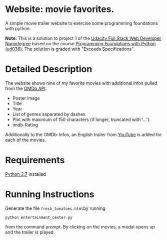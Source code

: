 # Website: movie favorites.
A simple movie trailer website to exercise some programming foundations with python.

**Note:** This is a solution to project 1 of the [Udacity Full Stack Web Developer Nanodegree][1] based on the course [Programming Foundations with Python (ud036)][2]. The solution is graded with "Exceeds Specifications".

# Detailed Description
The website shows nine of my favorite movies with additional infos pulled from the [OMDb API][3]:
- Poster image
- Title
- Year
- List of genres separated by dashes
- Plot with maximum of 150 characters (if longer, truncated with '...').
- imdb-Rating

Additionally to the OMDb-Infos, an English trailer from [YouTube][4] is added for each of the movies.

# Requirements
[Python 2.7][5] installed

# Running Instructions
Generate the file `fresh_tomatoes.html`by running

    python entertainment_center.py
from the command prompt. By clicking on the movies, a modal opens up and the trailer is played.

[1]: https://www.udacity.com/course/full-stack-web-developer-nanodegree--nd004 "Udacity Nanodegree: Full Stack Web Developer"
[2]: https://www.udacity.com/course/programming-foundations-with-python--ud036-nd "Udacity Course: Programming Foundations with Python"
[3]: http://www.omdbapi.com/ "OMDb API - The Open Movie Database"
[4]: https://www.youtube.com/ "YouTube Website"
[5]: https://www.python.org/downloads/ "Download Python"
